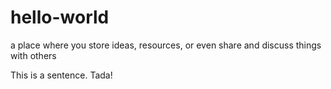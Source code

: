 # hello-world
a place where you store ideas, resources, or even share and discuss things with others

This is a sentence. Tada!
